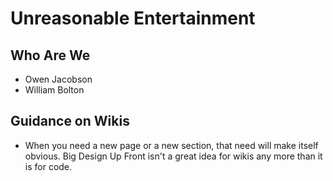 # Unreasonable Entertainment

## Who Are We

* Owen Jacobson
* William Bolton

## Guidance on Wikis

* When you need a new page or a new section, that need will make itself obvious. Big Design Up Front isn't a great idea for wikis any more than it is for code.
